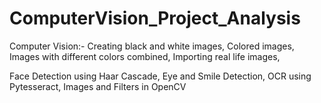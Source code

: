 # ComputerVision_Project_Analysis
Computer Vision:-
Creating black and white images,
Colored images,
Images with different colors combined,
Importing real life images,

Face Detection using Haar Cascade,
Eye and Smile Detection,
OCR using Pytesseract,
Images and Filters in OpenCV
